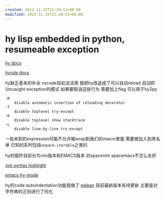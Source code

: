 ```yaml
---
created: 2022-11-25T21:29:13+08:00
modified: 2022-11-25T22:28:52+08:00
---
```


# hy lisp embedded in python, resumeable exception

[hy docs](https://docs.hylang.org/en/stable/api.html#lfor)

[hyrule docs](https://hyrule.readthedocs.io/en/master/index.html#hyrule.control.block)

hy缺乏基本的补全 vscode目前没法用 我把hy改造成了可以自动reload 自动抓Uncaught exception的模式 如果要取消这些行为 需要加上flag 可以用于hy2py

```
-R
    disable automatic insertion of reloading decorator
-T
    disable toplevel try-except
-K
    disable toplevel show stacktrace
-L
    disable line-by-line try-except
```

一些未知的expression可能不允许被wrap到我们的macro里面 需要被加入到黑名单 已知的系列包括`unpack-iterable`之类的

hy的插件目前分为vim版本和EMACS版本 对spacevim spacemacs不怎么友好

[vim syntax highlight](https://github.com/hylang/vim-hy)

[emacs hy-mode](https://github.com/hylang/hy-mode)

hy的code autoindentation功能我做了 [nelean](https://github.com/Jamea4Ever0/nelean) 目前最新版本有待更新 主要是对字符串的正则进行了优化
